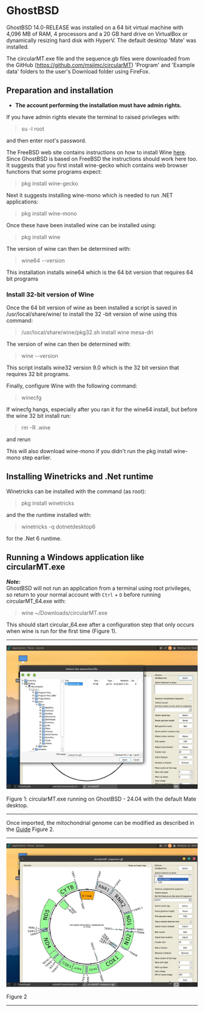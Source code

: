 # GhostBSD 
GhostBSD 14.0-RELEASE was installed on a 64 bit virtual machine with 4,096 MB of RAM, 4 processors and a 20 GB hard drive on VirtualBox or  dynamically resizing hard disk with HyperV. The default desktop 'Mate' was installed.

The circularMT.exe file and the sequence.gb files were downloaded from the GitHub (https://github.com/msjimc/circularMT) 'Program' and 'Example data' folders to the user's Download folder using FireFox. 

## Preparation and installation

* **The account performing the installation must have admin rights.**

If you have admin rights elevate the terminal to raised privileges with:

> su -l root

and then enter root's password.

The FreeBSD web site contains instructions on how to install Wine [here](https://docs.freebsd.org/en/books/handbook/wine/). Since GhostBSD is based on FreeBSD the instructions should work here too. It suggests that you first install wine-gecko which contains web browser functions that some programs expect:

>pkg install wine-gecko

Next it suggests installing wine-mono which is needed to run .NET applications:

> pkg install wine-mono

Once these have been installed wine can be installed using:

> pkg install wine

The version of wine can then be determined with:

> wine64 --version

This installation installs wine64 which is the 64 bit version that requires 64 bit programs 


### Install 32-bit version of Wine

Once the 64  bit version of wine as been installed a script is saved in /usr/local/share/wine/ to install the 32 -bit version of wine using this command:

> /usr/local/share/wine/pkg32.sh install wine mesa-dri

The version of wine can then be determined with:

> wine --version 

This script installs wine32 version 9.0 which is the 32 bit version that requires 32 bit programs.

Finally, configure Wine with the following command:

> winecfg

If winecfg hangs, especially after you ran it for the wine64 install, but before the wine 32 bit install run:

> rm -R .wine 

and rerun

This will also download wine-mono if you didn't run the pkg install wine-mono step earlier.

## Installing Winetricks and .Net runtime

Winetricks can be installed with the command (as root):

>  pkg install winetricks

and the the runtime installed with:

> winetricks -q dotnetdesktop6

for the .Net 6 runtime.

## Running a Windows application like circularMT.exe

***Note:***  
GhostBSD will not run an application from a terminal using root privileges, so return to your normal account with ```Ctrl``` + ```D``` before running circularMT_64.exe with:

> wine ~/Downloads/circularMT.exe

This should start circular_64.exe after a configuration step that only occurs when wine is run for the first time (Figure 1).

<hr />

![Figure 1](images/GhostBSD_24-04_figure1.jpg)

Figure 1: circularMT.exe running on GhostBSD - 24.04 with the default Mate desktop.

<hr />

Once imported, the mitochondrial genome can be modified as described in the [Guide](https://github.com/msjimc/circularMT/tree/master/Guide/README.md) Figure 2.

<hr />

![Figure 2](images/GhostBSD_24-04_figure2.jpg)

Figure 2

<hr />
